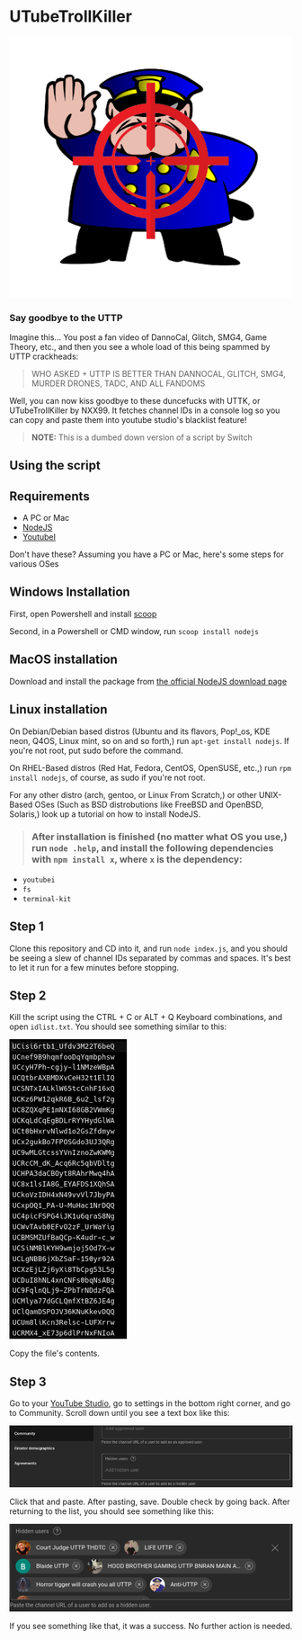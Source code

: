 # UTubeTrollKiller

![UTubeTrollKiller Logo](images/uttklogo.png)

### Say goodbye to the UTTP

Imagine this... You post a fan video of DannoCal, Glitch, SMG4, Game Theory, etc., and then you see a whole load of this being spammed by UTTP crackheads:

> WHO ASKED + UTTP IS BETTER THAN DANNOCAL, GLITCH, SMG4, MURDER DRONES, TADC, AND ALL FANDOMS

Well, you can now kiss goodbye to these duncefucks with UTTK, or UTubeTrollKiller by NXX99. It fetches channel IDs in a console log so you can copy and paste them into youtube studio's blacklist feature!

> **NOTE:** This is a dumbed down version of a script by Switch


## Using the script

## Requirements

* A PC or Mac
* [NodeJS](https://nodejs.org)
* [YoutubeI](https://www.npmjs.com/package/youtubei)

Don't have these? Assuming you have a PC or Mac, here's some steps for various OSes

## Windows Installation

First, open Powershell and install [scoop](https://scoop.sh/)

Second, in a Powershell or CMD window, run `scoop install nodejs`

## MacOS installation

Download and install the package from [the official NodeJS download page](https://nodejs.org/en/download)

## Linux installation

On Debian/Debian based distros (Ubuntu and its flavors, Pop!_os, KDE neon, Q4OS, Linux mint, so on and so forth,) run `apt-get install nodejs`. If you're not root, put sudo before the command.

On RHEL-Based distros (Red Hat, Fedora, CentOS, OpenSUSE, etc.,) run `rpm install nodejs`, of course, as sudo if you're not root.

For any other distro (arch, gentoo, or Linux From Scratch,) or other UNIX-Based OSes (Such as BSD distrobutions like FreeBSD and OpenBSD, Solaris,) look up a tutorial on how to install NodeJS.

> ### After installation is finished (no matter what OS you use,) run `node .help`, and install the following dependencies with `npm install x`, where `x` is the dependency:

* `youtubei`
* `fs`
* `terminal-kit`



## Step 1

Clone this repository and CD into it, and run `node index.js`, and you should be seeing a slew of channel IDs separated by commas and spaces. It's best to let it run for a few minutes before stopping.

## Step 2

Kill the script using the CTRL + C or ALT + Q Keyboard combinations, and open `idlist.txt`. You should see something similar to this:

![Sample screenshot of an idlist.txt file](images/steps/01.png)

Copy the file's contents.

## Step 3

Go to your [YouTube Studio](https://studio.youtube.com), go to settings in the bottom right corner, and go to Community. Scroll down until you see a text box like this:

![Screenshot of an empty hidden users list box](images/steps/02.png)

Click that and paste. After pasting, save. Double check by going back. After returning to the list, you should see something like this:

![Sample screenshot of a full hidden channels list](images/steps/03.png)

If you see something like that, it was a success. No further action is needed.

